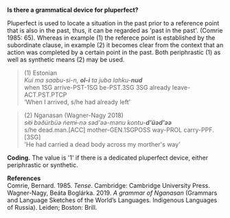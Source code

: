 **Is there a grammatical device for pluperfect?**

Pluperfect is used to locate a situation in the past prior to a reference point that is also in the past, thus, it can be regarded as 'past in the past'. (Comrie 1985: 65). Whereas in example (1) the referece point is established by the subordinate clause, in example (2) it becomes clear from the context that an action was completed by a certain point in the past. Both periphrastic (1) as well as synthetic means (2) may be used.

>(1) Estonian<br/>
>*Kui ma saabu-si-n, **ol-i** ta juba lahku-**nud***<br/>
>when 1SG arrive-PST-1SG be-PST.3SG 3SG already leave-ACT.PST.PTCP<br/>
>‘When I arrived, s/he had already left’

>(2) Nganasan (Wagner-Nagy 2018)<br/>
>*sɨtɨ bǝðürbüǝ ńemɨ-nǝ sǝd'ǝǝ-mǝnu kontu-**d'üǝd'ǝǝ***<br/>
>s/he dead.man.[ACC] mother-GEN.1SGPOSS way-PROL carry-PPF.[3SG]<br/>
>'He had carried a dead body across my morther's way'

**Coding.** The value is '1' if there is a dedicated pluperfect device, either periphrastic or synthetic.

**References**<br/>
Comrie, Bernard. 1985. *Tense*. Cambridge: Cambridge University Press.
Wagner-Nagy, Beáta Boglárka. 2019. *A grammar of Nganasan* (Grammars and Language Sketches of the World’s Languages. Indigenous Languages of Russia). Leiden; Boston: Brill.
